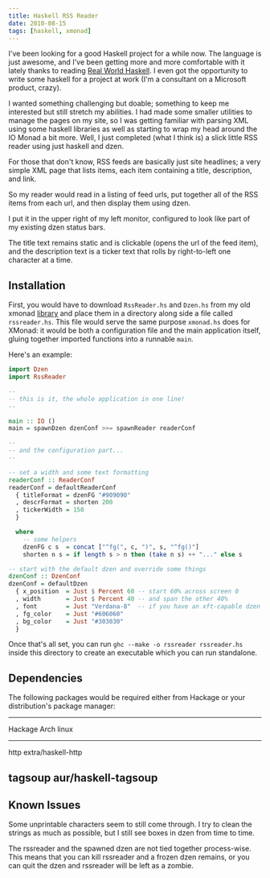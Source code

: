 ```yaml
---
title: Haskell RSS Reader
date: 2010-08-15
tags: [haskell, xmonad]
---
```


I've been looking for a good Haskell project for a while now. The
language is just awesome, and I've been getting more and more
comfortable with it lately thanks to reading
[Real World Haskell](http://book.realworldhaskell.org/). I even
got the opportunity to write some haskell for a project at work
(I'm a consultant on a Microsoft product, crazy).

I wanted something challenging but doable; something to keep me
interested but still stretch my abilities. I had made some smaller
utilities to manage the pages on my site, so I was getting familiar
with parsing XML using some haskell libraries as well as starting
to wrap my head around the IO Monad a bit more. Well, I just
completed (what I think is) a slick little RSS reader using just
haskell and dzen.

For those that don't know, RSS feeds are basically just site
headlines; a very simple XML page that lists items, each item
containing a title, description, and link.

So my reader would read in a listing of feed urls, put together all
of the RSS items from each url, and then display them using dzen.

I put it in the upper right of my left monitor, configured to look
like part of my existing dzen status bars.

The title text remains static and is clickable (opens the url of
the feed item), and the description text is a ticker text that
rolls by right-to-left one character at a time.

## Installation

First, you would have to download `RssReader.hs` and `Dzen.hs` from
my old xmonad [library][] and place them in a directory along side a 
file called `rssreader.hs`. This file would serve the same purpose 
`xmonad.hs` does for XMonad: it would be both a configuration file and 
the main application itself, gluing together imported functions into a 
runnable `main`.

[library]: https://github.com/pbrisbin/xmonad-config/tree/old-master/lib

Here's an example:

```haskell 
import Dzen
import RssReader

-- 
-- this is it, the whole application in one line!
-- 

main :: IO ()
main = spawnDzen dzenConf >>= spawnReader readerConf

-- 
-- and the configuration part...
-- 

-- set a width and some text formatting
readerConf :: ReaderConf
readerConf = defaultReaderConf
  { titleFormat = dzenFG "#909090"
  , descrFormat = shorten 200 
  , tickerWidth = 150 
  }

  where
    -- some helpers
    dzenFG c s  = concat ["^fg(", c, ")", s, "^fg()"]
    shorten n s = if length s > n then (take n s) ++ "..." else s

-- start with the default dzen and override some things
dzenConf :: DzenConf
dzenConf = defaultDzen
  { x_position  = Just $ Percent 60 -- start 60% across screen 0
  , width       = Just $ Percent 40 -- and span the other 40%
  , font        = Just "Verdana-8"  -- if you have an xft-capable dzen
  , fg_color    = Just "#606060"
  , bg_color    = Just "#303030"
  }
```

Once that's all set, you can run
`ghc --make -o rssreader rssreader.hs` inside this directory to
create an executable which you can run standalone.

## Dependencies

The following packages would be required either from Hackage or
your distribution's package manager:

----------------------------------------
Hackage     Arch linux
----------- ----------------------------
http        extra/haskell-http

tagsoup     aur/haskell-tagsoup
----------------------------------------

## Known Issues

Some unprintable characters seem to still come through. I try to
clean the strings as much as possible, but I still see boxes in
dzen from time to time.

The rssreader and the spawned dzen are not tied together
process-wise. This means that you can kill rssreader and a frozen
dzen remains, or you can quit the dzen and rssreader will be left
as a zombie.
